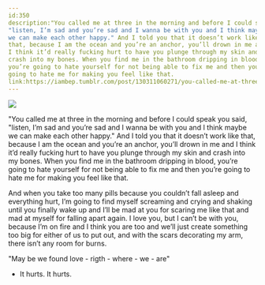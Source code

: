 ```yaml
---
id:350
description:"You called me at three in the morning and before I could speak you said,
"listen, I’m sad and you’re sad and I wanna be with you and I think maybe
we can make each other happy." And I told you that it doesn’t work like
that, because I am the ocean and you’re an anchor, you’ll drown in me and
I think it’d really fucking hurt to have you plunge through my skin and
crash into my bones. When you find me in the bathroom dripping in blood,
you’re going to hate yourself for not being able to fix me and then you’re
going to hate me for making you feel like that.
link:https://iambep.tumblr.com/post/130311060271/you-called-me-at-three-in-the-morning-and-before-i
---
```


![](https://64.media.tumblr.com/81b41d72ce114d3196de4f482647aa53/tumblr_nvko5iIzOa1u3a9rjo1_540.jpg)

"You called me at three in the morning and before I could speak you said,
"listen, I’m sad and you’re sad and I wanna be with you and I think maybe
we can make each other happy." And I told you that it doesn’t work like
that, because I am the ocean and you’re an anchor, you’ll drown in me and
I think it’d really fucking hurt to have you plunge through my skin and
crash into my bones. When you find me in the bathroom dripping in blood,
you’re going to hate yourself for not being able to fix me and then you’re
going to hate me for making you feel like that.

And when you take too many pills because you couldn’t fall asleep and everything
hurt, I’m going to find myself screaming and crying and shaking until you
finally wake up and I’ll be mad at you for scaring me like that and mad
at myself for falling apart again. I love you, but I can’t be with you,
because I’m on fire and I think you are too and we’ll just create something
too big for either of us to put out, and with the scars decorating my arm,
there isn’t any room for burns.

"May be we found love - rigth - where - we - are"

- It hurts. It hurts.